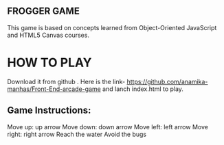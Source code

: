  ## FROGGER GAME
 
 This game is based on  concepts learned from Object-Oriented JavaScript and HTML5 Canvas courses.
 
 # HOW TO PLAY
 Download it from github . Here is the link-
 https://github.com/anamika-manhas/Front-End-arcade-game  and lanch index.html to play.



## Game Instructions:

Move up: up arrow
Move down: down arrow
Move left: left arrow
Move right: right arrow
Reach the water
Avoid the bugs